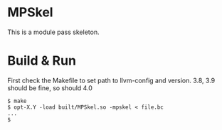 
# MPSkel

This is a module pass skeleton.


# Build & Run

First check the Makefile to set path to llvm-config and version.
3.8, 3.9 should be fine, so should 4.0

```
$ make
$ opt-X.Y -load built/MPSkel.so -mpskel < file.bc
...
$
```


